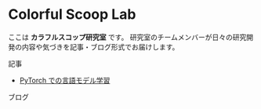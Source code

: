 # Colorful Scoop Lab

ここは **カラフルスコップ研究室** です。
研究室のチームメンバーが日々の研究開発の内容や気づきを記事・ブログ形式でお届けします。

記事

* [PyTorch での言語モデル学習](article/pytorch_language_model_pipeline)

ブログ